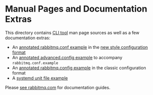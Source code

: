 # Manual Pages and Documentation Extras

This directory contains [CLI tool](https://rabbitmq.com/cli.html) man page sources as well as a few documentation extras:

 * An [annotated rabbitmq.conf example](./rabbitmq.conf.example) in the [new style configuration format](https://rabbitmq.com/configure.html)
 * An [annotated advanced.config example](./advanced.config.example) to accompany `rabbitmq.conf.example`
 * An [annotated rabbitmq.config example](./rabbitmq.config.example) in the classic configuration format
 * A [systemd unit file example](./rabbitmq-server.service.example)

Please [see rabbitmq.com](https://rabbitmq.com/documentation.html) for documentation guides.
